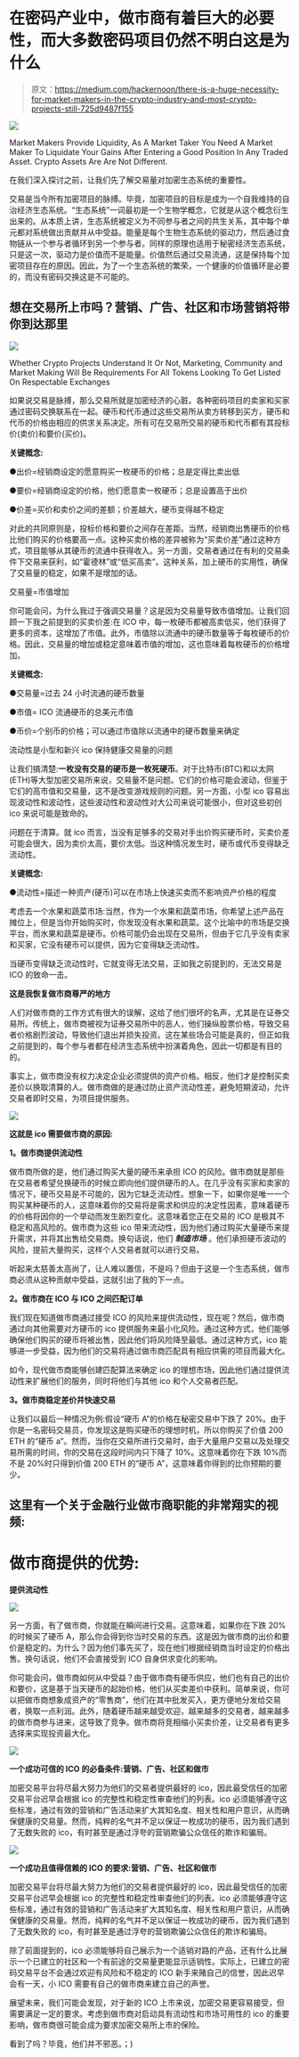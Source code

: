 # 在密码产业中，做市商有着巨大的必要性，而大多数密码项目仍然不明白这是为什么

> 原文：<https://medium.com/hackernoon/there-is-a-huge-necessity-for-market-makers-in-the-crypto-industry-and-most-crypto-projects-still-725d9487f155>

![](img/9df8f8a6e7ce5f570dbb485255bf5942.png)

Market Makers Provide Liquidity, As A Market Taker You Need A Market Maker To Liquidate Your Gains After Entering a Good Position In Any Traded Asset. Crypto Assets Are Are Not Different.

在我们深入探讨之前，让我们先了解交易量对加密生态系统的重要性。

交易是当今所有加密项目的脉搏。毕竟，加密项目的目标是成为一个自我维持的自治经济生态系统。“生态系统”一词最初是一个生物学概念，它就是从这个概念衍生出来的。从本质上讲，生态系统被定义为不同参与者之间的共生关系，其中每个单元都对系统做出贡献并从中受益。能量是每个生物生态系统的驱动力，然后通过食物链从一个参与者循环到另一个参与者。同样的原理也适用于秘密经济生态系统，只是这一次，驱动力是价值而不是能量。价值然后通过交易流通，这是保持每个加密项目存在的原因。因此，为了一个生态系统的繁荣，一个健康的价值循环是必要的，而没有密码交换这是不可能的。

## 想在交易所上市吗？营销、广告、社区和市场营销将带你到达那里

![](img/4a67c3f48cb2a521c350352e863dde4e.png)

Whether Crypto Projects Understand It Or Not, Marketing, Community and Market Making Will Be Requirements For All Tokens Looking To Get Listed On Respectable Exchanges

如果说交易是脉搏，那么交易所就是加密经济的心脏。各种密码项目的卖家和买家通过密码交换联系在一起。硬币和代币通过这些交易所从卖方转移到买方，硬币和代币的价格由相应的供求关系决定。所有可在交易所交易的硬币和代币都有其投标价(卖价)和要价(买价)。

**关键概念:**

●出价=经销商设定的愿意购买一枚硬币的价格；总是定得比卖出低

●要价=经销商设定的价格，他们愿意卖一枚硬币；总是设置高于出价

●价差=买价和卖价之间的差额；价差越大，硬币变得越不稳定

对此的共同原则是，投标价格和要价之间存在差距。当然，经销商出售硬币的价格比他们购买的价格要高一点。这种买卖价格的差异被称为“买卖价差”通过这种方式，项目能够从其硬币的流通中获得收入。另一方面，交易者通过在有利的交易条件下交易来获利，如“霍德林”或“低买高卖”。这种关系，加上硬币的实用性，确保了交易量的稳定，如果不是增加的话。

交易量=市值增加

你可能会问，为什么我过于强调交易量？这是因为交易量导致市值增加。让我们回顾一下我之前提到的买卖价差:在 ICO 中，每一枚硬币都被高卖低买，他们获得了更多的资本，这增加了市值。此外，市值除以流通中的硬币数量等于每枚硬币的价格。因此，交易量的增加或稳定意味着市值的增加，这也意味着每枚硬币的价格增加。

**关键概念:**

●交易量=过去 24 小时流通的硬币数量

●市值= ICO 流通硬币的总美元市值

●币价=个别币的价格；可以通过市值除以流通中的硬币数量来确定

流动性是小型和新兴 ico 保持健康交易量的问题

让我们搞清楚:**一枚没有交易的硬币是一枚死硬币**。对于比特币(BTC)和以太网(ETH)等大型加密交易所来说，交易量不是问题。它们的价格可能会波动，但鉴于它们的高市值和交易量，这不是改变游戏规则的问题。另一方面，小型 ico 容易出现波动性和波动性，这些波动性和波动性对大公司来说可能很小，但对这些初创 ico 来说可能是致命的。

问题在于清算。就 ico 而言，当没有足够多的交易对手出价购买硬币时，买卖价差可能会很大，因为卖价太高，要价太低。当这种情况发生时，硬币或代币变得缺乏流动性。

**关键概念:**

●流动性=描述一种资产(硬币)可以在市场上快速买卖而不影响资产价格的程度

考虑去一个水果和蔬菜市场:当然，作为一个水果和蔬菜市场，你希望上述产品在摊位上，但是当你开始购买时，你发现没有水果和蔬菜。这个比喻中的市场是交换平台，而水果和蔬菜是硬币。价格可能仍会出现在交易所，但由于它几乎没有卖家和买家，它没有硬币可以提供，因为它变得缺乏流动性。

当硬币变得缺乏流动性时，它就变得无法交易，正如我之前提到的，无法交易是 ICO 的致命一击。

**这是我恢复做市商尊严的地方**

人们对做市商的工作方式有很大的误解，这给了他们很坏的名声，尤其是在证券交易所。传统上，做市商被视为证券交易所中的恶人，他们操纵股票价格，导致交易者价格剧烈波动，导致他们退出并损失投资。这在某些场合可能是真的，但正如我之前提到的，每个参与者都在经济生态系统中扮演着角色，因此一切都是有目的的。

事实上，做市商没有权力决定企业必须提供的资产价格。相反，他们才是控制买卖差价以换取清算的人。做市商做的是通过防止资产流动性差，避免短期波动，允许交易者即时交易，为项目提供服务。

![](img/43461319f07e58872f66ca8a87477986.png)

**这就是 ico 需要做市商的原因:**

**1。做市商提供流动性**

做市商所做的是，他们通过购买大量的硬币来承担 ICO 的风险。做市商就是那些在交易者希望兑换硬币的时候立即向他们提供硬币的人。在几乎没有买家和卖家的情况下，硬币交易是不可能的，因为它缺乏流动性。想象一下，如果你是唯一一个购买某种硬币的人，这意味着你的交易将是需求和供应的决定性因素，意味着硬币的价格将因你的一个举动而发生剧烈变化。这意味着您正在交易的 ICO 是极其不稳定和高风险的。做市商为这些 ico 带来流动性，因为他们通过购买大量硬币来提升需求，并将其出售给交易商。换句话说，他们 ***制造市场*** 。他们承担硬币波动的风险，提前大量购买，这样个人交易者就可以进行交易。

听起来太慈善太高尚了，让人难以置信，不是吗？但由于这是一个生态系统，做市商必须从这种贡献中受益，这就引出了我的下一点。

**2。做市商在 ICO 与 ICO 之间匹配订单**

我们现在知道做市商通过接受 ICO 的风险来提供流动性，现在呢？然后，做市商通过向其他需要对方硬币的 ico 提供服务来最小化风险。通过这种方式，他们能够确保他们购买的硬币将被出售，因此他们将风险降至最低。通过这种方式，ico 能够进一步受益，因为他们的交易将通过做市商匹配具有相应供需的项目而最大化。

如今，现代做市商能够创建匹配算法来确定 ico 的理想市场，因此他们通过提供流动性来扩展他们的服务，同时将他们与其他 ico 和个人交易者匹配。

**3。做市商稳定差价并快速交易**

让我们以最后一种情况为例:假设“硬币 A”的价格在秘密交易中下跌了 20%。由于你是一名密码交易员，你发现这是购买硬币的理想时机，所以你购买了价值 200 ETH 的“硬币 a”。然而，当你在交易所进行交易时，由于大量用户交易以及处理交易所需的时间，你的交易在这段时间内只下降了 10%。这意味着你在下跌 10%而不是 20%时只得到价值 200 ETH 的“硬币 A”，这意味着你得到的比你预期的要少。

## 这里有一个关于金融行业做市商职能的非常翔实的视频:

# 做市商提供的优势:

**提供流动性**

![](img/51061a5d94cd6f0f4ac02ad92c7eb423.png)

另一方面，有了做市商，你就能在瞬间进行交易。这意味着，如果你在下跌 20%的时候买了硬币 A，那么你会得到你当时交易的东西。这是因为做市商的出价和要价是稳定的。为什么？因为他们事先买了，现在他们根据经销商当时设定的价格出售。换句话说，他们不会直接受到 ICO 自身供求变化的影响。

你可能会问，做市商如何从中受益？由于做市商有硬币供应，他们也有自己的出价和要价，这是基于当天硬币的起始价格，他们从买卖差价中获利。简单来说，你可以把做市商想象成资产的“零售商”，他们在其中批发买入，更方便地分发给交易者，换取一点利润。此外，随着硬币越来越受欢迎，越来越多的交易者，越来越多的做市商参与进来，这导致了竞争。做市商将竞相缩小买卖价差，让交易者有更多选择来实现投资最大化。

![](img/119249bd7725a5f5b76e838ec0c1e999.png)

**一个成功可信的 ICO 的必备条件:营销、广告、社区和做市**

加密交易平台将尽最大努力为他们的交易者提供最好的 ico，因此最受信任的加密交易平台迟早会根据 ico 的完整性和稳定性审查他们的列表。ico 必须能够遵守这些标准，通过有效的营销和广告活动来扩大其知名度、相关性和用户意识，从而确保健康的交易量。然而，纯粹的名气并不足以保证一枚成功的硬币，因为我们遇到了无数失败的 ico，有时甚至是通过浮夸的营销欺骗公众信任的欺诈和骗局。

![](img/44b7ddaa1635ce35c9d0c5b0daf29b07.png)

**一个成功且值得信赖的 ICO 的要求:营销、广告、社区和做市**

加密交易平台将尽最大努力为他们的交易者提供最好的 ico，因此最受信任的加密交易平台迟早会根据 ico 的完整性和稳定性审查他们的列表。ico 必须能够遵守这些标准，通过有效的营销和广告活动来扩大其知名度、相关性和用户意识，从而确保健康的交易量。然而，纯粹的名气并不足以保证一枚成功的硬币，因为我们遇到了无数失败的 ico，有时甚至是通过浮夸的营销欺骗公众信任的欺诈和骗局。

除了前面提到的，ico 必须能够将自己展示为一个适销对路的产品，还有什么比展示一个已建立的社区和一个有前途的交易量更能显示适销性。实际上，已建立的密码交易平台不会通过欢迎有风险和不稳定的 ICO 新手来赌自己的信誉，因此迟早会有一天，小 ICO 需要有自己的做市商来建立自己的声誉。

展望未来，我们可能会发现，对于新的 ICO 上市来说，加密交易更容易接受，但需要满足一定的要求。考虑到做市商对启动具有流动性和市场可用性的 ico 的重要影响，做市商很可能会成为要求加密交易所上市的保险。

看到了吗？毕竟，他们并不邪恶。；)